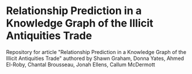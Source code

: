 # Relationship Prediction in a Knowledge Graph of the Illicit Antiquities Trade

Repository for article "Relationship Prediction in a Knowledge Graph of the Illicit Antiquities Trade" authored by Shawn Graham, Donna Yates, Ahmed El-Roby, Chantal Brousseau, Jonah Ellens, Callum McDermott
